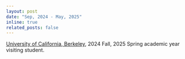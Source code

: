 ```yaml
---
layout: post
date: "Sep, 2024 - May, 2025"
inline: true
related_posts: false
---
```


[University of California, Berkeley](https://www.berkeley.edu/), 2024 Fall, 2025 Spring academic year visiting student.

